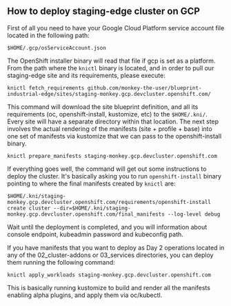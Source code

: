 ## How to deploy staging-edge cluster on GCP

First of all you need to have your Google Cloud Platform service account file located in the following path:

`$HOME/.gcp/osServiceAccount.json`

The OpenShift installer binary will read that file if gcp is set as a platform. From the path where the `knictl` binary is located, and in order to pull our staging-edge site and its requirements, please execute:

`knictl fetch_requirements github.com/monkey-the-user/blueprint-industrial-edge/sites/staging-monkey.gcp.devcluster.openshift.com/`

This command will download the site blueprint definition, and all its requirements (oc, openshift-install, kustomize, etc) to the `$HOME/.kni/`. Every site will have a separate directory within that location. The next step involves the actual rendering of the manifests (site + profile + base) into one set of manifests via kustomize that we can pass to the openshift-install binary.

`knictl prepare_manifests staging-monkey.gcp.devcluster.openshift.com`

If everything goes well, the command will get out some instructions to deploy the cluster. It's basically asking you to run `openshift-install` binary pointing to where the final manifests created by `knictl` are:

`$HOME/.kni/staging-monkey.gcp.devcluster.openshift.com/requirements/openshift-install create cluster --dir=$HOME/.kni/staging-monkey.gcp.devcluster.openshift.com/final_manifests --log-level debug`

Wait until the deployment is completed, and you will information about console endpoint, kubeadmin password and kubeconfig path.

If you have manifests that you want to deploy as Day 2 operations located in any of the 02_cluster-addons or 03_services directories, you can deploy them running the following command:

`knictl apply_workloads staging-monkey.gcp.devcluster.openshift.com`

This is basically running kustomize to build and render all the manifests enabling alpha plugins, and apply them via oc/kubectl.
